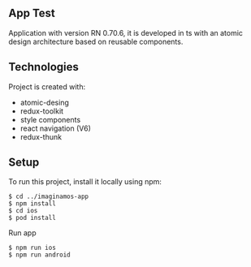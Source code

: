## App Test
Application with version RN 0.70.6, it is developed in ts with an atomic design architecture based on reusable components.
	
## Technologies
Project is created with:

* atomic-desing
* redux-toolkit
* style components
* react navigation (V6)
* redux-thunk
	
## Setup
To run this project, install it locally using npm:

```
$ cd ../imaginamos-app
$ npm install
$ cd ios
$ pod install
```

Run app

```
$ npm run ios
$ npm run android

```

